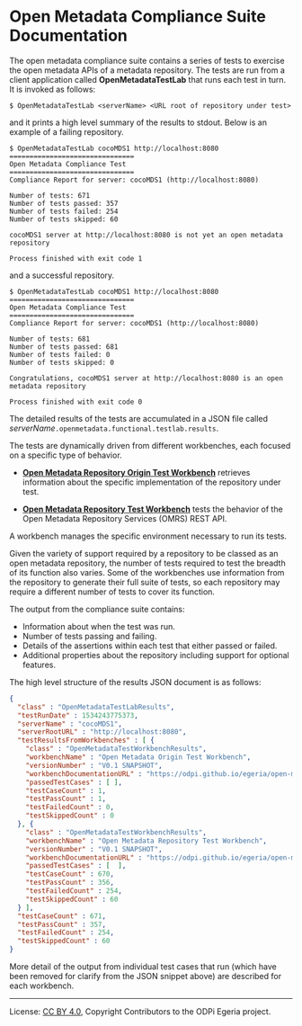<!-- SPDX-License-Identifier: CC-BY-4.0 -->
<!-- Copyright Contributors to the ODPi Egeria project. -->

  
# Open Metadata Compliance Suite Documentation

The open metadata compliance suite contains a series of tests to exercise
the open metadata APIs of a metadata repository.  The tests are
run from a client application called **OpenMetadataTestLab** that
runs each test in turn.  It is invoked as follows:

```
$ OpenMetadataTestLab <serverName> <URL root of repository under test>

```
and it prints a high level summary of the results to stdout.  Below is an
example of a failing repository.

```
$ OpenMetadataTestLab cocoMDS1 http://localhost:8080
===============================
Open Metadata Compliance Test  
===============================
Compliance Report for server: cocoMDS1 (http://localhost:8080)

Number of tests: 671
Number of tests passed: 357
Number of tests failed: 254
Number of tests skipped: 60

cocoMDS1 server at http://localhost:8080 is not yet an open metadata repository

Process finished with exit code 1
```

and a successful repository.

```
$ OpenMetadataTestLab cocoMDS1 http://localhost:8080
===============================
Open Metadata Compliance Test  
===============================
Compliance Report for server: cocoMDS1 (http://localhost:8080)

Number of tests: 681
Number of tests passed: 681
Number of tests failed: 0
Number of tests skipped: 0

Congratulations, cocoMDS1 server at http://localhost:8080 is an open metadata repository

Process finished with exit code 0

```

The detailed results of the tests are accumulated
in a JSON file called *serverName*`.openmetadata.functional.testlab.results`.

The tests are dynamically driven from different workbenches, each focused
on a specific type of behavior.

* **[Open Metadata Repository Origin Test Workbench](origin-workbench)** retrieves
information about the specific implementation of the repository under test.

* **[Open Metadata Repository Test Workbench](repository-workbench)** tests
the behavior of the Open Metadata Repository Services (OMRS) REST API.

A workbench manages the specific environment necessary to run its tests.

Given the variety of support required by a repository to be classed as
an open metadata repository, the number of tests required to test the
breadth of its function also varies.
Some of the workbenches use information
from the repository to generate their full suite of tests, so each repository
may require a different number of tests to cover its function.

The output from the compliance suite contains:
* Information about when the test was run.
* Number of tests passing and failing.
* Details of the assertions within each test that either passed or failed.
* Additional properties about the repository including support for
optional features.

The high level structure of the results JSON document is as follows:

```json
{
  "class" : "OpenMetadataTestLabResults",
  "testRunDate" : 1534243775373,
  "serverName" : "cocoMDS1",
  "serverRootURL" : "http://localhost:8080",
  "testResultsFromWorkbenches" : [ {
    "class" : "OpenMetadataTestWorkbenchResults",
    "workbenchName" : "Open Metadata Origin Test Workbench",
    "versionNumber" : "V0.1 SNAPSHOT",
    "workbenchDocumentationURL" : "https://odpi.github.io/egeria/open-metadata-compliance-suite/docs/origin-workbench",
    "passedTestCases" : [ ],
    "testCaseCount" : 1,
    "testPassCount" : 1,
    "testFailedCount" : 0,
    "testSkippedCount" : 0
  }, {
    "class" : "OpenMetadataTestWorkbenchResults",
    "workbenchName" : "Open Metadata Repository Test Workbench",
    "versionNumber" : "V0.1 SNAPSHOT",
    "workbenchDocumentationURL" : "https://odpi.github.io/egeria/open-metadata-compliance-suite/docs/repository-workbench",
    "passedTestCases" : [  ],
    "testCaseCount" : 670,
    "testPassCount" : 356,
    "testFailedCount" : 254,
    "testSkippedCount" : 60
  } ],
  "testCaseCount" : 671,
  "testPassCount" : 357,
  "testFailedCount" : 254,
  "testSkippedCount" : 60
}
```
More detail of the output from individual test cases that run
(which have been removed for clarify from the JSON snippet
above) are described for each workbench.



----
License: [CC BY 4.0](https://creativecommons.org/licenses/by/4.0/),
Copyright Contributors to the ODPi Egeria project.